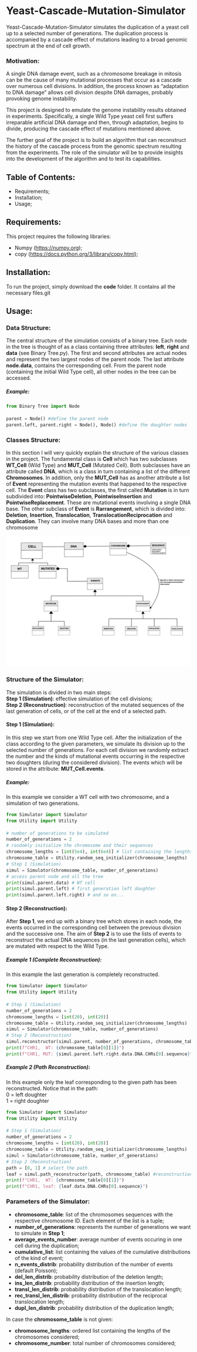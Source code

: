 # Yeast-Cascade-Mutation-Simulator
Yeast-Cascade-Mutation-Simulator simulates the duplication of a yeast cell up to a selected number of generations. The duplication process is accompanied by a cascade effect of mutations leading to a broad genomic spectrum at the end of cell growth.
### Motivation:
A single DNA damage event, such as a chromosome breakage in mitosis can be the cause of many mutational processes that occur as a cascade over numerous cell divisions. In addition, the process known as “adaptation to DNA damage” allows cell division despite DNA damages, probably provoking genome instability.

This project is designed to emulate the genome instability results obtained in experiments. Specifically, a single Wild Type yeast cell first suffers irreparable artificial DNA damage and then, through adaptation, begins to divide, producing the cascade effect of mutations mentioned above.

The further goal of the project is to build an algorithm that can reconstruct the history of the cascade process from the genomic spectrum resulting from the experiments. The role of the simulator will be to provide insights into the development of the algorithm and to test its capabilities.

## Table of Contents:
- Requirements;
- Installation;
- Usage;

## Requirements:
This project requires the following libraries:
- Numpy (https://numpy.org);
- copy (https://docs.python.org/3/library/copy.html);

## Installation:
To run the project, simply download the **code** folder. It contains all the necessary files.git

## Usage:

### Data Structure:
The central structure of the simulation consists of a binary tree. Each node in the tree is thought of as a class containing three attributes: **left**, **right** and **data** (see Binary Tree.py). The first and second attributes are actual nodes and represent the two largest nodes of the parent node. The last attribute **node.data**, contains the corresponding cell.
From the parent node (containing the initial Wild Type cell), all other nodes in the tree can be accessed.

##### Example:
```python 
from Binary Tree import Node

parent = Node() #define the parent node
parent.left, parent.right = Node(), Node() #define the doughter nodes
```

### Classes Structure:
In this section I will very quickly explain the structure of the various classes in the project.
The fundamental class is **Cell** which has two subclasses **WT_Cell** (Wild Type) and **MUT_Cell** (Mutated Cell). Both subclasses have an attribute called **DNA**, which is a class in turn containing a list of the different **Chromosomes**.
In addition, only the **MUT_Cell** has as another attribute a list of **Event** representing the mutation events that happened to the respective cell. The **Event** class has two subclasses, the first called **Mutation** is in turn subdivided into: **PointwiseDeletion**, **PointwiseInsertion** and **PointwiseReplacement**. These are mutational events involving a single DNA base.
The other subclass of **Event** is **Rarrangement**, which is divided into:
**Deletion**, **Insertion**, **Translocation**, **TranslocationReciprocation** and **Duplication**. They can involve many DNA bases and more than one chromosome

![Classes](images/Classes%20Scheme.png)

### Structure of the Simulator:
The simulation is divided in two main steps: \
**Step 1 (Simulation)**: effective simulation of the cell divisions; \
**Step 2 (Reconstruction)**: reconstruction of the mutated sequences of the last generation of cells, or of the cell at the end of a selected path.
#### Step 1 (Simulation):
In this step we start from one Wild Type cell. After the initialization of the class according to the given parameters, we simulate its division up to the selected number of generations. For each cell division we randomly extract the number and the kinds of mutational events occurring in the respective two doughters (during the considered division). The events which will be stored in the attribute: **MUT_Cell.events**.
##### Example:
In this example we consider a WT cell with two chromosome, and a simulation of two generations.
```python 
from Simulator import Simulator
from Utility import Utility

# number of generations to be simulated
number_of_generations = 2 
# randomly initialize the chromosome and their sequences
chromosome_lengths = [int(5e4), int(6e4)] # list containing the lengths of the chromosome
chromosome_table = Utility.random_seq_initializer(chromosome_lengths)
# Step 1 (Simulation)
simul = Simulator(chromosome_table, number_of_generations)
# access parent node and all the tree
print(simul.parent.data) # WT cell
print(simul.parent.left) # first generation left doughter
print(simul.parent.left.right) # and so on...
```

#### Step 2 (Reconstruction):
After **Step 1**, we end up with a binary tree which stores in each node, the events occurred in the corresponding cell between the previous division and the successive one. The aim of **Step 2** is to use the lists of events to reconstruct the actual DNA sequences (in the last generation cells), which are mutated with respect to the Wild Type.

##### Example 1 (Complete Reconstruction):
In this example the last generation is completely reconstructed.
```python 
from Simulator import Simulator
from Utility import Utility

# Step 1 (Simulation)
number_of_generations = 2 
chromosome_lengths = [int(20), int(20)] 
chromosome_table = Utility.random_seq_initializer(chromosome_lengths)
simul = Simulator(chromosome_table, number_of_generations)
# Step 2 (Reconstruction)
simul.reconstructor(simul.parent, number_of_generations, chromosome_table) # reconstruct last generation
print(f"CHR1,  WT: {chromosome_table[0][1]}")
print(f"CHR1, MUT: {simul.parent.left.right.data.DNA.CHRs[0].sequence}")
```

##### Example 2 (Path Reconstruction):
In this example only the leaf corresponding to the given path has been reconstructed. Notice that in the path: \
0 = left doughter \
1 = right doughter 

```python 
from Simulator import Simulator
from Utility import Utility

# Step 1 (Simulation)
number_of_generations = 2 
chromosome_lengths = [int(20), int(20)] 
chromosome_table = Utility.random_seq_initializer(chromosome_lengths)
simul = Simulator(chromosome_table, number_of_generations)
# Step 2 (Reconstruction)
path = [0, 1] # select the path
leaf = simul.path_reconstructor(path, chromosome_table) #reconstruction of the selected leaf
print(f"CHR1,  WT: {chromosome_table[0][1]}")
print(f"CHR1, leaf: {leaf.data.DNA.CHRs[0].sequence}")
```

### Parameters of the Simulator:
 - **chromosome_table**: list of the chromosomes sequences with the respective chromosome ID. Each element of the list is a tuple;
 - **number_of_generations**: represents the number of generations we want to simulate in **Step 1**;
 - **average_events_number**: average number of events occuring in one cell during the duplication;
 - **cumulative_list**: list containing the values of the cumulative distributions of the kind of event;
 - **n_events_distrib**: probability distribution of the number of events (default Poisson);
 - **del_len_distrib**: probability distribution of the deletion length;
 - **ins_len_distrib**: probability distribution of the insertion length;
 - **transl_len_distrib**: probability distribution of the translocation length;
 - **rec_transl_len_distrib**: probability distribution of the reciprocal translocation length;
 - **dupl_len_distrib**: probability distribution of the duplication length;
 
 In case the **chromosome_table** is not given:
 - **chromosome_lengths**: ordered list containing the lengths of the chromosomes considered;
 - **chromosome_number**: total number of chromosomes considered;